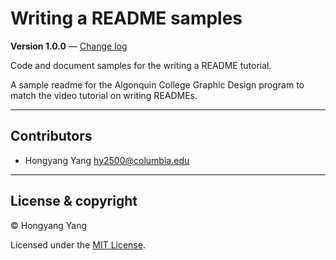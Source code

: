 # Writing a README samples

**Version 1.0.0** — [Change log](CHANGELOG.md)

Code and document samples for the writing a README tutorial.

A sample readme for the Algonquin College Graphic Design program to match the video tutorial on writing READMEs.

---

## Contributors

- Hongyang Yang <hy2500@columbia.edu>

---

## License & copyright

© Hongyang Yang

Licensed under the [MIT License](LICENSE).
